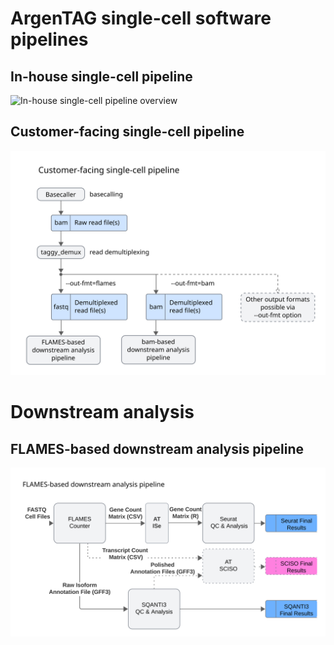 # ArgenTAG single-cell software pipelines

## In-house single-cell pipeline

![In-house single-cell pipeline overview]('img/in-house.png)

## Customer-facing single-cell pipeline

![Customer-facing single-cell pipeline](img/customer-facing.png)

# Downstream analysis

## FLAMES-based downstream analysis pipeline

![FLAMES-based downstream analysis pipeline overview](img/FLAMES-based.png)
